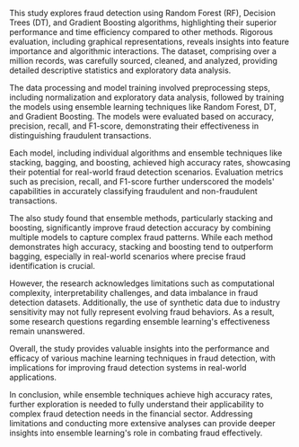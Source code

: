 This study explores fraud detection using Random Forest (RF), Decision Trees (DT), and Gradient Boosting algorithms, highlighting their superior performance and time efficiency compared to other methods. Rigorous evaluation, including graphical representations, reveals insights into feature importance and algorithmic interactions. The dataset, comprising over a million records, was carefully sourced, cleaned, and analyzed, providing detailed descriptive statistics and exploratory data analysis.

The data processing and model training involved preprocessing steps, including normalization and exploratory data analysis, followed by training the models using ensemble learning techniques like Random Forest, DT, and Gradient Boosting. The models were evaluated based on accuracy, precision, recall, and F1-score, demonstrating their effectiveness in distinguishing fraudulent transactions.

Each model, including individual algorithms and ensemble techniques like stacking, bagging, and boosting, achieved high accuracy rates, showcasing their potential for real-world fraud detection scenarios. Evaluation metrics such as precision, recall, and F1-score further underscored the models' capabilities in accurately classifying fraudulent and non-fraudulent transactions.

The also study found that ensemble methods, particularly stacking and boosting, significantly improve fraud detection accuracy by combining multiple models to capture complex fraud patterns. While each method demonstrates high accuracy, stacking and boosting tend to outperform bagging, especially in real-world scenarios where precise fraud identification is crucial.

However, the research acknowledges limitations such as computational complexity, interpretability challenges, and data imbalance in fraud detection datasets. Additionally, the use of synthetic data due to industry sensitivity may not fully represent evolving fraud behaviors. As a result, some research questions regarding ensemble learning's effectiveness remain unanswered.

Overall, the study provides valuable insights into the performance and efficacy of various machine learning techniques in fraud detection, with implications for improving fraud detection systems in real-world applications.

In conclusion, while ensemble techniques achieve high accuracy rates, further exploration is needed to fully understand their applicability to complex fraud detection needs in the financial sector. Addressing limitations and conducting more extensive analyses can provide deeper insights into ensemble learning's role in combating fraud effectively.


